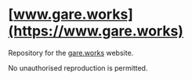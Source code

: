 # [www.gare.works](https://www.gare.works)

Repository for the [gare.works](https://www.gare.works) website.

No unauthorised reproduction is permitted.
